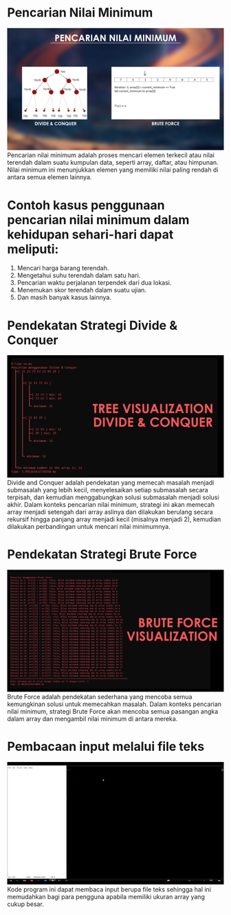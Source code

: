 # Pencarian Nilai Minimum
![Screenshot](image-1.jpg)
Pencarian nilai minimum adalah proses mencari elemen terkecil atau nilai terendah dalam suatu kumpulan data, seperti array, daftar, atau himpunan. Nilai minimum ini menunjukkan elemen yang memiliki nilai paling rendah di antara semua elemen lainnya.
# Contoh kasus penggunaan pencarian nilai minimum dalam kehidupan sehari-hari dapat meliputi:
1. Mencari harga barang terendah.
2. Mengetahui suhu terendah dalam satu hari.
3. Pencarian waktu perjalanan terpendek dari dua lokasi.
4. Menemukan skor terendah dalam suatu ujian.
5. Dan masih banyak kasus lainnya.

# Pendekatan Strategi Divide & Conquer
![Screenshot](image2.jpg)
Divide and Conquer adalah pendekatan yang memecah masalah menjadi submasalah yang lebih kecil, menyelesaikan setiap submasalah secara terpisah, dan kemudian menggabungkan solusi submasalah menjadi solusi akhir. Dalam konteks pencarian nilai minimum, strategi ini akan memecah array menjadi setengah dari array aslinya dan dilakukan berulang secara rekursif hingga panjang array menjadi kecil (misalnya menjadi 2), kemudian dilakukan perbandingan untuk mencari nilai minimumnya.

# Pendekatan Strategi Brute Force
![Screenshot](image3.jpg)
Brute Force adalah pendekatan sederhana yang mencoba semua kemungkinan solusi untuk memecahkan masalah. Dalam konteks pencarian nilai minimum, strategi Brute Force akan mencoba semua pasangan angka dalam array dan mengambil nilai minimum di antara mereka.

# Pembacaan input melalui file teks
![Screenshot](image4.gif)
Kode program ini dapat membaca input berupa file teks sehingga hal ini memudahkan bagi para pengguna apabila memiliki ukuran array yang cukup besar.
